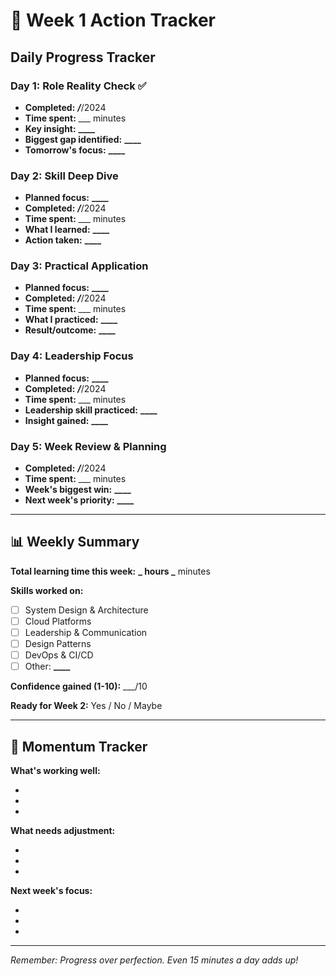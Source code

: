 # 🎯 Week 1 Action Tracker

## Daily Progress Tracker

### Day 1: Role Reality Check ✅

- **Completed:** **_/_**/2024
- **Time spent:** \_\_\_ minutes
- **Key insight:** **************\_\_\_\_**************
- **Biggest gap identified:** **************\_\_\_\_**************
- **Tomorrow's focus:** **************\_\_\_\_**************

### Day 2: Skill Deep Dive

- **Planned focus:** **************\_\_\_\_**************
- **Completed:** **_/_**/2024
- **Time spent:** \_\_\_ minutes
- **What I learned:** **************\_\_\_\_**************
- **Action taken:** **************\_\_\_\_**************

### Day 3: Practical Application

- **Planned focus:** **************\_\_\_\_**************
- **Completed:** **_/_**/2024
- **Time spent:** \_\_\_ minutes
- **What I practiced:** **************\_\_\_\_**************
- **Result/outcome:** **************\_\_\_\_**************

### Day 4: Leadership Focus

- **Planned focus:** **************\_\_\_\_**************
- **Completed:** **_/_**/2024
- **Time spent:** \_\_\_ minutes
- **Leadership skill practiced:** **************\_\_\_\_**************
- **Insight gained:** **************\_\_\_\_**************

### Day 5: Week Review & Planning

- **Completed:** **_/_**/2024
- **Time spent:** \_\_\_ minutes
- **Week's biggest win:** **************\_\_\_\_**************
- **Next week's priority:** **************\_\_\_\_**************

---

## 📊 Weekly Summary

**Total learning time this week:** **_ hours _** minutes

**Skills worked on:**

- [ ] System Design & Architecture
- [ ] Cloud Platforms
- [ ] Leadership & Communication
- [ ] Design Patterns
- [ ] DevOps & CI/CD
- [ ] Other: **************\_\_\_\_**************

**Confidence gained (1-10):** \_\_\_/10

**Ready for Week 2:** Yes / No / Maybe

---

## 🚀 Momentum Tracker

**What's working well:**

-
-
-

**What needs adjustment:**

-
-
-

**Next week's focus:**

-
-
-

---

_Remember: Progress over perfection. Even 15 minutes a day adds up!_
